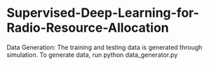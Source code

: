 # Supervised-Deep-Learning-for-Radio-Resource-Allocation
Data Generation: The training and testing data is generated through simulation. To generate data, run
python data_generator.py
